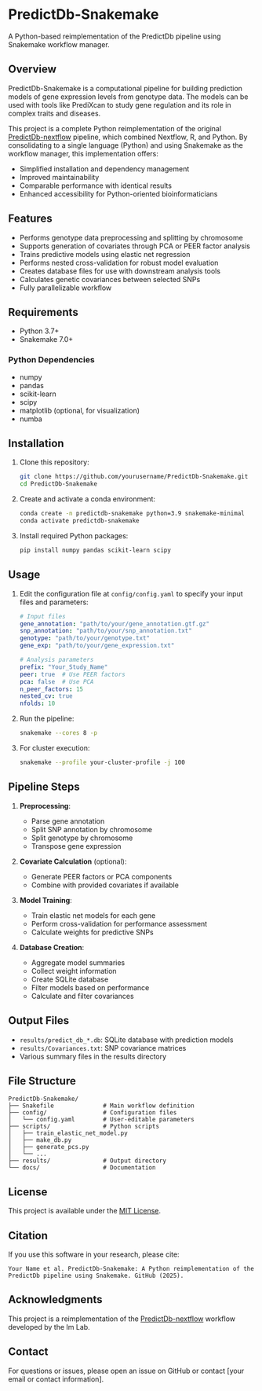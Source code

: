 # PredictDb-Snakemake

A Python-based reimplementation of the PredictDb pipeline using Snakemake workflow manager.

## Overview

PredictDb-Snakemake is a computational pipeline for building prediction models of gene expression levels from genotype data. The models can be used with tools like PrediXcan to study gene regulation and its role in complex traits and diseases.

This project is a complete Python reimplementation of the original [PredictDb-nextflow](https://github.com/hakyimlab/PredictDb-nextflow) pipeline, which combined Nextflow, R, and Python. By consolidating to a single language (Python) and using Snakemake as the workflow manager, this implementation offers:

- Simplified installation and dependency management
- Improved maintainability
- Comparable performance with identical results
- Enhanced accessibility for Python-oriented bioinformaticians

## Features

- Performs genotype data preprocessing and splitting by chromosome
- Supports generation of covariates through PCA or PEER factor analysis
- Trains predictive models using elastic net regression
- Performs nested cross-validation for robust model evaluation
- Creates database files for use with downstream analysis tools
- Calculates genetic covariances between selected SNPs
- Fully parallelizable workflow

## Requirements

- Python 3.7+
- Snakemake 7.0+

### Python Dependencies

- numpy
- pandas
- scikit-learn
- scipy
- matplotlib (optional, for visualization)
- numba

## Installation

1. Clone this repository:
   ```bash
   git clone https://github.com/yourusername/PredictDb-Snakemake.git
   cd PredictDb-Snakemake
   ```

2. Create and activate a conda environment:
   ```bash
   conda create -n predictdb-snakemake python=3.9 snakemake-minimal
   conda activate predictdb-snakemake
   ```

3. Install required Python packages:
   ```bash
   pip install numpy pandas scikit-learn scipy
   ```

## Usage

1. Edit the configuration file at `config/config.yaml` to specify your input files and parameters:
   ```yaml
   # Input files
   gene_annotation: "path/to/your/gene_annotation.gtf.gz"
   snp_annotation: "path/to/your/snp_annotation.txt"
   genotype: "path/to/your/genotype.txt"
   gene_exp: "path/to/your/gene_expression.txt"
   
   # Analysis parameters
   prefix: "Your_Study_Name"
   peer: true  # Use PEER factors
   pca: false  # Use PCA
   n_peer_factors: 15
   nested_cv: true
   nfolds: 10
   ```

2. Run the pipeline:
   ```bash
   snakemake --cores 8 -p
   ```

3. For cluster execution:
   ```bash
   snakemake --profile your-cluster-profile -j 100
   ```

## Pipeline Steps

1. **Preprocessing**:
   - Parse gene annotation
   - Split SNP annotation by chromosome
   - Split genotype by chromosome
   - Transpose gene expression

2. **Covariate Calculation** (optional):
   - Generate PEER factors or PCA components
   - Combine with provided covariates if available

3. **Model Training**:
   - Train elastic net models for each gene
   - Perform cross-validation for performance assessment
   - Calculate weights for predictive SNPs

4. **Database Creation**:
   - Aggregate model summaries
   - Collect weight information
   - Create SQLite database
   - Filter models based on performance
   - Calculate and filter covariances

## Output Files

- `results/predict_db_*.db`: SQLite database with prediction models
- `results/Covariances.txt`: SNP covariance matrices
- Various summary files in the results directory

## File Structure

```
PredictDb-Snakemake/
├── Snakefile              # Main workflow definition
├── config/                # Configuration files
│   └── config.yaml        # User-editable parameters
├── scripts/               # Python scripts
│   ├── train_elastic_net_model.py
│   ├── make_db.py
│   ├── generate_pcs.py
│   └── ...
├── results/               # Output directory
└── docs/                  # Documentation
```

## License

This project is available under the [MIT License](LICENSE).

## Citation

If you use this software in your research, please cite:

```
Your Name et al. PredictDb-Snakemake: A Python reimplementation of the PredictDb pipeline using Snakemake. GitHub (2025).
```

## Acknowledgments

This project is a reimplementation of the [PredictDb-nextflow](https://github.com/hakyimlab/PredictDb-nextflow) workflow developed by the Im Lab.

## Contact

For questions or issues, please open an issue on GitHub or contact [your email or contact information].
